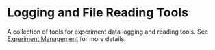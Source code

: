 # Logging and File Reading Tools

A collection of tools for experiment data logging and reading tools.
See [Experiment Management](https://github.com/SpikeyCNS/spikey#Experiment-Management) for more details.
